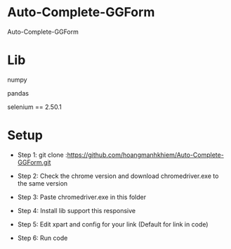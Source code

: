# Auto-Complete-GGForm
Auto-Complete-GGForm

# Lib

numpy

pandas

selenium == 2.50.1

# Setup

-   Step 1: git clone :https://github.com/hoangmanhkhiem/Auto-Complete-GGForm.git

-   Step 2: Check the chrome version and download chromedriver.exe to the same version

-   Step 3: Paste chromedriver.exe in this folder

-   Step 4: Install lib support this responsive 

-   Step 5: Edit xpart and config for your link (Default for link in code)

-   Step 6: Run code




